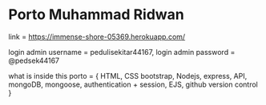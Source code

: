 # Porto Muhammad Ridwan 

link = https://immense-shore-05369.herokuapp.com/

login admin username = pedulisekitar44167,
login admin password = @pedsek44167

what is inside this porto = {
HTML, 
CSS bootstrap, 
Nodejs, 
express, 
API, 
mongoDB, 
mongoose, authentication + session, 
EJS, 
github version control
}

